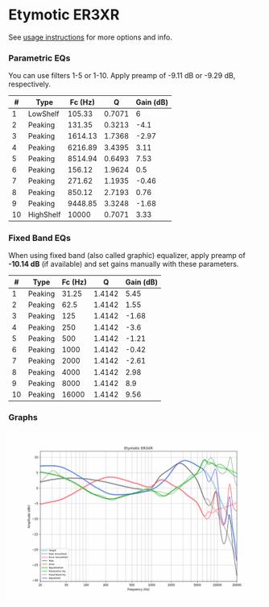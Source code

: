 # Etymotic ER3XR
See [usage instructions](https://github.com/jaakkopasanen/AutoEq#usage) for more options and info.

### Parametric EQs
You can use filters 1-5 or 1-10. Apply preamp of -9.11 dB or -9.29 dB, respectively.

|   # | Type      |   Fc (Hz) |      Q |   Gain (dB) |
|-----|-----------|-----------|--------|-------------|
|   1 | LowShelf  |    105.33 | 0.7071 |        6    |
|   2 | Peaking   |    131.35 | 0.3213 |       -4.1  |
|   3 | Peaking   |   1614.13 | 1.7368 |       -2.97 |
|   4 | Peaking   |   6216.89 | 3.4395 |        3.11 |
|   5 | Peaking   |   8514.94 | 0.6493 |        7.53 |
|   6 | Peaking   |    156.12 | 1.9624 |        0.5  |
|   7 | Peaking   |    271.62 | 1.1935 |       -0.46 |
|   8 | Peaking   |    850.12 | 2.7193 |        0.76 |
|   9 | Peaking   |   9448.85 | 3.3248 |       -1.68 |
|  10 | HighShelf |  10000    | 0.7071 |        3.33 |

### Fixed Band EQs
When using fixed band (also called graphic) equalizer, apply preamp of **-10.14 dB** (if available) and set gains manually with these parameters.

|   # | Type    |   Fc (Hz) |      Q |   Gain (dB) |
|-----|---------|-----------|--------|-------------|
|   1 | Peaking |     31.25 | 1.4142 |        5.45 |
|   2 | Peaking |     62.5  | 1.4142 |        1.55 |
|   3 | Peaking |    125    | 1.4142 |       -1.68 |
|   4 | Peaking |    250    | 1.4142 |       -3.6  |
|   5 | Peaking |    500    | 1.4142 |       -1.21 |
|   6 | Peaking |   1000    | 1.4142 |       -0.42 |
|   7 | Peaking |   2000    | 1.4142 |       -2.61 |
|   8 | Peaking |   4000    | 1.4142 |        2.98 |
|   9 | Peaking |   8000    | 1.4142 |        8.9  |
|  10 | Peaking |  16000    | 1.4142 |        9.56 |

### Graphs
![](./Etymotic%20ER3XR.png)
